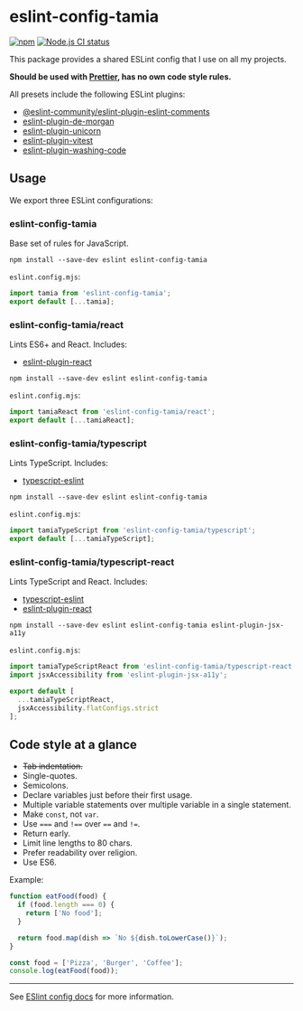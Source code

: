 # eslint-config-tamia

[![npm](https://img.shields.io/npm/v/eslint-config-tamia.svg)](https://www.npmjs.com/package/eslint-config-tamia) [![Node.js CI status](https://github.com/sapegin/eslint-config-tamia/workflows/Node.js%20CI/badge.svg)](https://github.com/sapegin/eslint-config-tamia/actions)

This package provides a shared ESLint config that I use on all my projects.

**Should be used with [Prettier](https://prettier.io/), has no own code style rules.**

All presets include the following ESLint plugins:

- [@eslint-community/eslint-plugin-eslint-comments](https://eslint-community.github.io/eslint-plugin-eslint-comments/)
- [eslint-plugin-de-morgan](https://github.com/azat-io/eslint-plugin-de-morgan)
- [eslint-plugin-unicorn](https://github.com/sindresorhus/eslint-plugin-unicorn)
- [eslint-plugin-vitest](https://github.com/vitest-dev/eslint-plugin-vitest)
- [eslint-plugin-washing-code](https://github.com/sapegin/eslint-plugin-washing-code/)

## Usage

We export three ESLint configurations:

### eslint-config-tamia

Base set of rules for JavaScript.

`npm install --save-dev eslint eslint-config-tamia`

`eslint.config.mjs`:

```js
import tamia from 'eslint-config-tamia';
export default [...tamia];
```

### eslint-config-tamia/react

Lints ES6+ and React. Includes:

- [eslint-plugin-react](https://github.com/jsx-eslint/eslint-plugin-react)

`npm install --save-dev eslint eslint-config-tamia`

`eslint.config.mjs`:

```js
import tamiaReact from 'eslint-config-tamia/react';
export default [...tamiaReact];
```

### eslint-config-tamia/typescript

Lints TypeScript. Includes:

- [typescript-eslint](https://typescript-eslint.io/)

`npm install --save-dev eslint eslint-config-tamia`

`eslint.config.mjs`:

```js
import tamiaTypeScript from 'eslint-config-tamia/typescript';
export default [...tamiaTypeScript];
```

### eslint-config-tamia/typescript-react

Lints TypeScript and React. Includes:

- [typescript-eslint](https://typescript-eslint.io/)
- [eslint-plugin-react](https://github.com/jsx-eslint/eslint-plugin-react)

`npm install --save-dev eslint eslint-config-tamia eslint-plugin-jsx-a11y`

`eslint.config.mjs`:

```js
import tamiaTypeScriptReact from 'eslint-config-tamia/typescript-react';
import jsxAccessibility from 'eslint-plugin-jsx-a11y';

export default [
  ...tamiaTypeScriptReact,
  jsxAccessibility.flatConfigs.strict
];
```

## Code style at a glance

- ~~Tab indentation.~~
- Single-quotes.
- Semicolons.
- Declare variables just before their first usage.
- Multiple variable statements over multiple variable in a single statement.
- Make `const`, not `var`.
- Use `===` and `!==` over `==` and `!=`.
- Return early.
- Limit line lengths to 80 chars.
- Prefer readability over religion.
- Use ES6.

Example:

```javascript
function eatFood(food) {
  if (food.length === 0) {
    return ['No food'];
  }

  return food.map(dish => `No ${dish.toLowerCase()}`);
}

const food = ['Pizza', 'Burger', 'Coffee'];
console.log(eatFood(food));
```

---

See [ESlint config docs](http://eslint.org/docs/user-guide/configuring#extending-configuration-files) for more information.
